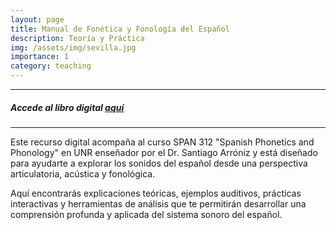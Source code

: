 ```yaml
---
layout: page
title: Manual de Fonética y Fonología del Español
description: Teoría y Práctica
img: /assets/img/sevilla.jpg
importance: 1
category: teaching
---
```


---
##### Accede al libro digital [aquí](https://www.sarroniz.com/spanphono-book/intro.html)
---

Este recurso digital acompaña al curso SPAN 312 "Spanish Phonetics and Phonology" en UNR enseñador por el Dr. Santiago Arróniz y está diseñado para ayudarte a explorar los sonidos del español desde una perspectiva articulatoria, acústica y fonológica.

Aquí encontrarás explicaciones teóricas, ejemplos auditivos, prácticas interactivas y herramientas de análisis que te permitirán desarrollar una comprensión profunda y aplicada del sistema sonoro del español.
